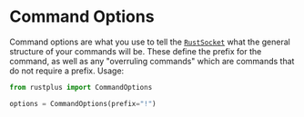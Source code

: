 # Command Options

Command options are what you use to tell the [`RustSocket`](../getting-started/rustsocket/) what the general structure of your commands will be.
These define the prefix for the command, as well as any "overruling commands" which are commands that do not require a prefix. Usage:

```python
from rustplus import CommandOptions

options = CommandOptions(prefix="!")
```

